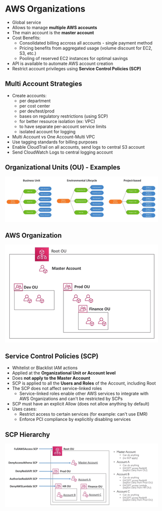 # AWS Organizations

- Global service
- Allows to manage **multiple AWS accounts**
- The main account is the **master account**
- Cost Benefits:
    - Consolidated billing accross all accounts - single payment method
    - Pricing benefits from aggregated usage (volume discount for EC2, S3, etc.)
    - Pooling of reserved EC2 instances for optimal savings
- API is available to automate AWS account creation
- Restrict account privileges using **Service Control Policies (SCP)**

## Multi Account Strategies

- Create accounts:
    - per department
    - per cost center
    - per dev/test/prod
    - bases on regulatory restrictions (using SCP)
    - for better resource isolation (ex: VPC)
    - to have separate per-account service limits
    - isolated account for logging
- Multi Account vs One Account-Multi VPC
- Use tagging standards for billing purposes
- Enable CloudTrail on all accounts, send logs to central S3 account
- Send CloudWatch Logs to central logging account

## Organizational Units (OU) - Examples

![Organizational Units (OU)](../../images/account/organizational_units.png)

## AWS Organization

![AWS Organization](../../images/account/aws_organization.png)

## Service Control Policies (SCP)

- Whitelist or Blacklist IAM actions
- Applied at the **Organizational Unit or Account level**
- Does **not apply to the Master Account**
- SCP is applied to all the **Users and Roles** of the Account, including Root
- The SCP does not affect service-linked roles
    - Service-linked roles enable other AWS services to integrate with AWS Organizations and can't be restricted by SCPs
- SCP must have an explicit Allow (does not allow anything by default)
- Uses cases:
    - Restrict access to certain services (for example: can't use EMR)
    - Enforce PCI compliance by explicitily disabling services

## SCP Hierarchy 

![SCP Hierarchy](../../images/account/scp_hierarchy.png)

